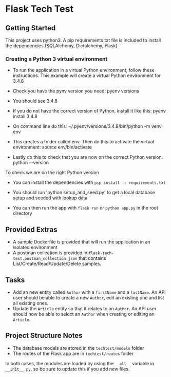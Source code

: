 # Flask Tech Test

## Getting Started

This project uses python3. A pip requirements.txt file is included to install the dependencies (SQLAlchemy, Dictalchemy, Flask)

### Creating a Python 3 virtual environment
- To run the application in a virtual Python environment, follow these instructions. This example will create a virtual Python environment for 3.4.8

- Check you have the pynv version you need:
pyenv versions

- You should see 3.4.8

- If you do not have the correct version of Python, install it like this:
pyenv install 3.4.8

- On command line do this:
~/.pyenv/versions/3.4.8/bin/python -m venv env


- This creates a folder called env. Then do this to activate the virtual environment:
source env/bin/activate

- Lastly do this to check that you are now on the correct Python version:
python --version

To check we are on the right Python version

- You can install the dependencies with `pip install -r requirements.txt`

- You should run 'python setup_and_seed.py' to get a local database setup and seeded with lookup data

- You can then run the app with `flask run` or `python app.py` in the root directory

## Provided Extras
- A sample Dockerfile is provided that will run the application in an isolated environment
- A postman collection is provided in `flask-tech-test.postman_collection.json` that contains List/Create/Read/Update/Delete samples.

## Tasks

- Add an new entity called `Author` with a `firstName` and a `lastName`. An API user should be able to create a new `Author`, edit an existing one and list all existing ones.
- Update the `Article` entity so that it relates to an `Author`. An API user should now be able to select an `Author` when creating or editing an `Article`.

## Project Structure Notes

- The database models are stored in the `techtest/models` folder
- The routes of the Flask app are in `techtest/routes` folder

In both cases, the modules are loaded by using the `__all__` variable in `__init__.py`, so be sure to update this if you add new files.
